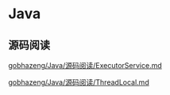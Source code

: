 # Java

## 源码阅读

[gobhazeng/Java/源码阅读/ExecutorService.md](/gobhazeng/Java/源码阅读/ExecutorService.md "ExecutorService")

[gobhazeng/Java/源码阅读/ThreadLocal.md](/gobhazeng/Java/源码阅读/ThreadLocal.md "ThreadLocal")

